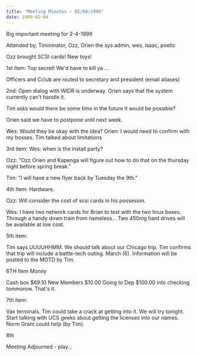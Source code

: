 ```yaml
---
title: "Meeting Minutes – 02/04/1999"
date: 1999-02-04
---
```

Big important meeting for 2-4-1999 </p><p>
Attended by, Timininator, Ozz, Orien the sys admin, wes, isaac, poetic </p><p>
</p><p>
Ozz brought SCSI cards!  New toys! </p><p>
</p><p>
1st item:  Top secret!  We'd have to kill ya ... </p><p>
Officers and Cclub are routed to secretary and president (email aliases) </p><p>
2nd:  Open dialog with WIDR is underway.  Orien says that the system currently can't handle it. </p><p>
Tim asks would there be some time in the future it would be possible? </p><p>
Orien said we have to postpone until next week. </p><p>
Wes:  Would they be okay with the idea? Orien:  I would need to confirm with my bosses. Tim talked about limitations </p><p>
</p><p>
3rd item:  Wes: when is the install party? </p><p>
Ozz: "Ozz Orien and Kapenga will figure out how to do that on the thursday night before spring break." </p><p>
Tim: "I will have a new flyer back by Tuesday the 9th." </p><p>
4th Item: Hardware. </p><p>
Ozz: Will consider the cost of scsi cards in his possesion. </p><p>
Wes: I have two network cards for Brian to test with the two linux boxes.      Through a handy down train from nameless... Two 450mg hard drives      will be available at low cost. </p><p>
5th item:  </p><p>
Tim says UUUUHHMM.  	We should talk about our Chicago trip.  Tim confirms that trip will include a battle-tech outing. March (6).  Information will be posted to the MOTD by Tim.  </p><p>
6TH Item Money </p><p>
Cash box $69.10 New Members $10.00 Going to Dep $100.00 into checking tommorow. That's it. </p><p>
</p><p>
7th item: </p><p>
Vax terminals.  Tim could take a crack at getting into it. We will try tonight. Start talking with UCS geeks about getting the licenses into our names.  Norm Grant could help (by Tim). </p><p>
</p><p>
8th  </p><p>
Meeting Adjourned - play... </p><p>
</p>
